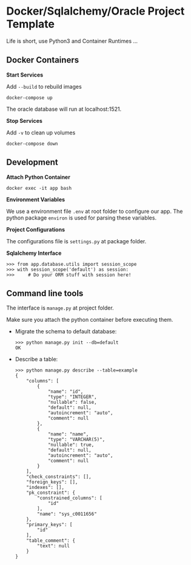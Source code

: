 # Docker/Sqlalchemy/Oracle Project Template

Life is short, use Python3 and Container Runtimes ...

## Docker Containers

**Start Services**

Add `--build` to rebuild images

```
docker-compose up
```

The oracle database will run at localhost:1521.

**Stop Services**

Add `-v` to clean up volumes

```
docker-compose down
```

## Development

**Attach Python Container**

```
docker exec -it app bash
```

**Environment Variables**

We use a environment file `.env` at root folder to configure our app. The python package `environ` is used for parsing these variables.

**Project Configurations**

The configurations file is `settings.py` at package folder.

**Sqlalchemy Interface**

```
>>> from app.database.utils import session_scope
>>> with session_scope('default') as session:
>>>     # Do your ORM stuff with session here!
```

## Command line tools

The interface is `manage.py` at project folder. 

Make sure you attach the python container before executing them.

* Migrate the schema to default database:

    ```
    >>> python manage.py init --db=default
    OK
    ```

* Describe a table:

    ```
    >>> python manage.py describe --table=example
    {
        "columns": [
            {
                "name": "id",
                "type": "INTEGER",
                "nullable": false,
                "default": null,
                "autoincrement": "auto",
                "comment": null
            },
            {
                "name": "name",
                "type": "VARCHAR(5)",
                "nullable": true,
                "default": null,
                "autoincrement": "auto",
                "comment": null
            }
        ],
        "check_constraints": [],
        "foreign_keys": [],
        "indexes": [],
        "pk_constraint": {
            "constrained_columns": [
                "id"
            ],
            "name": "sys_c0011656"
        },
        "primary_keys": [
            "id"
        ],
        "table_comment": {
            "text": null
        }
    }
    ```